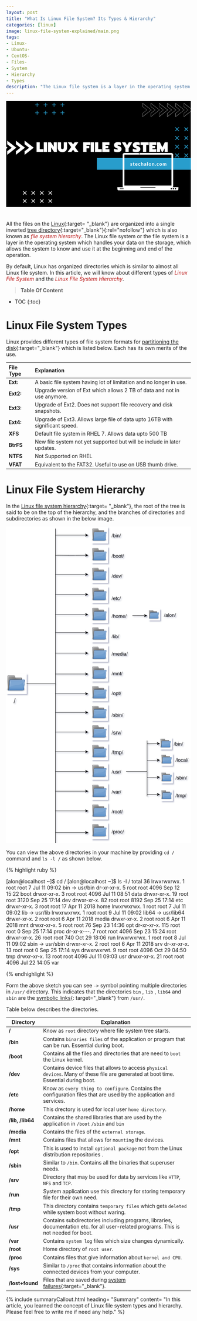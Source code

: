 ```yaml
---
layout: post
title: "What Is Linux File System? Its Types & Hierarchy"
categories: [linux]
image: linux-file-system-explained/main.png
tags:
- Linux-
- Ubuntu-
- CentOS-
- Files-
- System
- Hierarchy
- Types
description: "The Linux file system is a layer in the operating system that handles data on the storage. File System types like ext4, xfs, NTFS, etc & file system hierarchy."
---
```


![What Is Linux File System? Explained](static/img/posts/linux-file-system-explained/main.png)<br><br>  
All the files on the [Linux](https://stechalon.com/category/linux){:target= "_blank"} are organized into a single inverted [tree directory](https://en.wikipedia.org/wiki/Directory_information_tree){:target="_blank"}{:rel="nofollow"} which is also known as <span style="color:#bb1919">*file system hierarchy*</span>. The Linux file system or the file system is a layer in the operating system which handles your data on the storage, which allows the system to know and use it at the beginning and end of the operation. 

By default, Linux has organized directories which is similar to almost all Linux file system. In this article, we will know about different types of <span style="color:#bb1919">*Linux File System*</span> and the <span style="color:#bb1919">*Linux File System Hierarchy*</span>.

> **Table Of Content**

* TOC
{:toc}

# Linux File System Types

Linux provides different types of file system formats for [partitioning the disk](https://stechalon.com/virtualization-virtual-box-machine#history-of-virtualization){:target="_blank"} which is listed below. Each has its own merits of the use.
 
|File Type  | Explanation| 
|:------|:--|
| **Ext:** |  A basic file system having lot of limitation and no longer in use. |
| **Ext2:** |  Upgrade version of Ext which allows 2 TB of data and not in use anymore.  |
| **Ext3:** |  Upgrade of Ext2. Does not support file recovery and disk snapshots. |
| **Ext4:** | Upgrade of Ext3. Allows large file of data upto 16TB with significant speed. |
| **XFS** |  Default file system in RHEL 7. Allows data upto 500 TB |
| **BtrFS** | New file system not yet supported but will be include in later updates.|
| **NTFS** |  Not Supported on RHEL |
| **VFAT** |  Equivalent to the FAT32. Useful to use on USB thumb drive. |

# Linux File System Hierarchy

In the [Linux file system hierarchy](https://stechalon.com/linux-file-system-explained/#1-linux-file-system-hierarchy){:target= "_blank"}, the root of the tree is said to be on the top of the hierarchy,  and the branches of directories and subdirectories  as shown in the below image. 

![What Is Linux File System? Explained](static/img/posts/linux-file-system-explained/1.png)

You can view the above directories in your machine by providing `cd /` command and `ls -l /` as shown below.

{% highlight ruby %}

[alon@localhost ~]$ cd /
[alon@localhost ~]$ ls -l /
total 36
lrwxrwxrwx.   1 root root    7 Jul 11 09:02 bin -> usr/bin
dr-xr-xr-x.   5 root root 4096 Sep 12 15:22 boot
drwxr-xr-x.   3 root root 4096 Jul 11 08:51 data
drwxr-xr-x.  19 root root 3120 Sep 25 17:14 dev
drwxr-xr-x.  82 root root 8192 Sep 25 17:14 etc
drwxr-xr-x.   3 root root   17 Apr 11  2018 home
lrwxrwxrwx.   1 root root    7 Jul 11 09:02 lib -> usr/lib
lrwxrwxrwx.   1 root root    9 Jul 11 09:02 lib64 -> usr/lib64
drwxr-xr-x.   2 root root    6 Apr 11  2018 media
drwxr-xr-x.   2 root root    6 Apr 11  2018 mnt
drwxr-xr-x.   5 root root   76 Sep 23 14:36 opt
dr-xr-xr-x. 115 root root    0 Sep 25 17:14 proc
dr-xr-x---.   7 root root 4096 Sep 23 15:24 root
drwxr-xr-x.  26 root root  740 Oct 29 18:06 run
lrwxrwxrwx.   1 root root    8 Jul 11 09:02 sbin -> usr/sbin
drwxr-xr-x.   2 root root    6 Apr 11  2018 srv
dr-xr-xr-x.  13 root root    0 Sep 25 17:14 sys
drwxrwxrwt.   9 root root 4096 Oct 29 04:50 tmp
drwxr-xr-x.  13 root root 4096 Jul 11 09:03 usr
drwxr-xr-x.  21 root root 4096 Jul 22 14:05 var

{% endhighlight %}

Form the above sketch you can see `->` symbol pointing multiple directories in  `/usr/` directory.  This indicates that the directories  `bin` , `lib` , `lib64` and `sbin` are the [symbolic links](https://stechalon.com/understand-create-hard-soft-symbolic-links-linux){: target="_blank"} from `/usr/`.

Table below describes the directories.

|  Directory |Explanation |
|------------|------------|
| **/**      |  Know as `root` directory where file system tree starts. |
| **/bin**   |  Contains `binaries files` of the application or program that can be run. Essential during boot. |
| **/boot**  | Contains all the files and directories that are need to `boot` the Linux kernel. |
| **/dev**   | Contains device files that allows to access `physical devices`. Many of these file are generated at boot time. Essential during boot. |
| **/etc**   | Know as `every thing to configure`. Contains the configuration files that are used by the application and services. |
| **/home**  | This drectory is used for local user `home directory`.|
| **/lib, /lib64** |  Contains the shared libraries that are used by the application in `/boot`  `/sbin` and `bin`   |
| **/media** |  Contains the files of the `external storage`. |
| **/mnt**   |  Contains files that allows for `mounting` the devices. |
| **/opt**   |  This is used to install `optional package` not from the Linux distribution repositories .|
| **/sbin**  |  Similar to `/bin`. Contains all the binaries that superuser needs. |
| **/srv**   |  Directory that may be used for data by services like `HTTP`, `NFS` and `TCP`. |
| **/run**   |  System application use this directory for storing temporary file for their own need. |
| **/tmp**   |  This directory contains `temporary files` which gets `deleted` while system boot without waring. |
| **/usr**   | Contains subdirectories including programs, libraries, documentation etc. for all user-related programs. This is not needed for boot. |
| **/var**   |  Contains `system log` files which size changes dynamically. |
| **/root**  |  Home directory of `root user`. |
| **/proc**  |  Contains files that give information about `kernel and CPU`.  |
| **/sys**   | Similar to `/proc` that contains information about the connected devices from your computer.   |
| **/lost+found** |  Files that are saved during [system failures](https://stechalon.com/install-systemback-restore-previous-state-ubuntu-linux){:target="_blank"}.  |

{% include summaryCallout.html heading= "Summary" content= "In this article, you learned the concept of Linux file system types and hierarchy. Please feel free to write me if need any help." %}